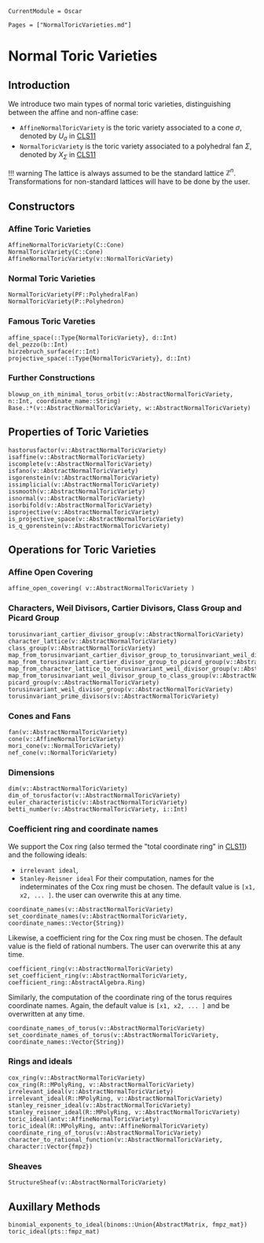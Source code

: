 ```@meta
CurrentModule = Oscar
```

```@contents
Pages = ["NormalToricVarieties.md"]
```

# Normal Toric Varieties

## Introduction

We introduce two main types of normal toric varieties, distinguishing between
the affine and non-affine case:
- `AffineNormalToricVariety` is the toric variety associated to a cone $\sigma$, denoted by $U_{\sigma}$ in [CLS11](@cite)
- `NormalToricVariety` is the toric variety associated to a polyhedral fan $\Sigma$, denoted by $X_{\Sigma}$ in [CLS11](@cite)

!!! warning
    The lattice is always assumed to be the standard lattice $\mathbb{Z}^n$.
    Transformations for non-standard lattices will have to be done by the user.


## Constructors

### Affine Toric Varieties

```@docs
AffineNormalToricVariety(C::Cone)
NormalToricVariety(C::Cone)
AffineNormalToricVariety(v::NormalToricVariety)
```

### Normal Toric Varieties

```@docs
NormalToricVariety(PF::PolyhedralFan)
NormalToricVariety(P::Polyhedron)
```

### Famous Toric Vareties

```@docs
affine_space(::Type{NormalToricVariety}, d::Int)
del_pezzo(b::Int)
hirzebruch_surface(r::Int)
projective_space(::Type{NormalToricVariety}, d::Int)
```

### Further Constructions

```@docs
blowup_on_ith_minimal_torus_orbit(v::AbstractNormalToricVariety, n::Int, coordinate_name::String)
Base.:*(v::AbstractNormalToricVariety, w::AbstractNormalToricVariety)
```


## Properties of Toric Varieties

```@docs
hastorusfactor(v::AbstractNormalToricVariety)
isaffine(v::AbstractNormalToricVariety)
iscomplete(v::AbstractNormalToricVariety)
isfano(v::AbstractNormalToricVariety)
isgorenstein(v::AbstractNormalToricVariety)
issimplicial(v::AbstractNormalToricVariety)
issmooth(v::AbstractNormalToricVariety)
isnormal(v::AbstractNormalToricVariety)
isorbifold(v::AbstractNormalToricVariety)
isprojective(v::AbstractNormalToricVariety)
is_projective_space(v::AbstractNormalToricVariety)
is_q_gorenstein(v::AbstractNormalToricVariety)
```


## Operations for Toric Varieties

### Affine Open Covering

```@docs
affine_open_covering( v::AbstractNormalToricVariety )
```

### Characters, Weil Divisors, Cartier Divisors, Class Group and Picard Group

```@docs
torusinvariant_cartier_divisor_group(v::AbstractNormalToricVariety)
character_lattice(v::AbstractNormalToricVariety)
class_group(v::AbstractNormalToricVariety)
map_from_torusinvariant_cartier_divisor_group_to_torusinvariant_weil_divisor_group(v::AbstractNormalToricVariety)
map_from_torusinvariant_cartier_divisor_group_to_picard_group(v::AbstractNormalToricVariety)
map_from_character_lattice_to_torusinvariant_weil_divisor_group(v::AbstractNormalToricVariety)
map_from_torusinvariant_weil_divisor_group_to_class_group(v::AbstractNormalToricVariety)
picard_group(v::AbstractNormalToricVariety)
torusinvariant_weil_divisor_group(v::AbstractNormalToricVariety)
torusinvariant_prime_divisors(v::AbstractNormalToricVariety)
```

### Cones and Fans

```@docs
fan(v::AbstractNormalToricVariety)
cone(v::AffineNormalToricVariety)
mori_cone(v::NormalToricVariety)
nef_cone(v::NormalToricVariety)
```

### Dimensions

```@docs
dim(v::AbstractNormalToricVariety)
dim_of_torusfactor(v::AbstractNormalToricVariety)
euler_characteristic(v::AbstractNormalToricVariety)
betti_number(v::AbstractNormalToricVariety, i::Int)
```

### Coefficient ring and coordinate names

We support the Cox ring (also termed the "total coordinate ring" in [CLS11](@cite)) and the following ideals:
- `irrelevant ideal`,
- `Stanley-Reisner ideal`
For their computation, names for the indeterminates of the Cox ring must be chosen.
The default value is `[x1, x2, ... ]`. the user can overwrite this at any time.

```@docs
coordinate_names(v::AbstractNormalToricVariety)
set_coordinate_names(v::AbstractNormalToricVariety, coordinate_names::Vector{String})
```

Likewise, a coefficient ring for the Cox ring must be chosen. The default value is 
the field of rational numbers. The user can overwrite this at any time.

```@docs
coefficient_ring(v::AbstractNormalToricVariety)
set_coefficient_ring(v::AbstractNormalToricVariety, coefficient_ring::AbstractAlgebra.Ring)
```

Similarly, the computation of the coordinate ring of the torus requires coordinate names.
Again, the default value is `[x1, x2, ... ]` and be overwritten at any time.

```@docs
coordinate_names_of_torus(v::AbstractNormalToricVariety)
set_coordinate_names_of_torus(v::AbstractNormalToricVariety, coordinate_names::Vector{String})
```


### Rings and ideals

```@docs
cox_ring(v::AbstractNormalToricVariety)
cox_ring(R::MPolyRing, v::AbstractNormalToricVariety)
irrelevant_ideal(v::AbstractNormalToricVariety)
irrelevant_ideal(R::MPolyRing, v::AbstractNormalToricVariety)
stanley_reisner_ideal(v::AbstractNormalToricVariety)
stanley_reisner_ideal(R::MPolyRing, v::AbstractNormalToricVariety)
toric_ideal(antv::AffineNormalToricVariety)
toric_ideal(R::MPolyRing, antv::AffineNormalToricVariety)
coordinate_ring_of_torus(v::AbstractNormalToricVariety)
character_to_rational_function(v::AbstractNormalToricVariety, character::Vector{fmpz})
```

### Sheaves

```@docs
StructureSheaf(v::AbstractNormalToricVariety)
```

## Auxillary Methods

```@docs
binomial_exponents_to_ideal(binoms::Union{AbstractMatrix, fmpz_mat})
toric_ideal(pts::fmpz_mat)
```
